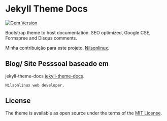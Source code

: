 # Jekyll Theme Docs

[![Gem Version](https://badge.fury.io/rb/jekyll-theme-docs.svg)](https://badge.fury.io/rb/jekyll-theme-docs)

Bootstrap theme to host documentation. SEO optimized, Google CSE, Formspree and Disqus comments.  

Minha contribuição para este projeto. [Nilsonlinux](https://nilsonlinux.github.io/).


## Blog/ Site Pesssoal baseado em 
jekyll-theme-docs [jekyll-theme-docs](https://github.com/jekyll-theme-docs/jekyll-theme-docs.github.io).
```
Nilsonlinux web developer.
```
## License

The theme is available as open source under the terms of the [MIT License](https://opensource.org/licenses/MIT).

